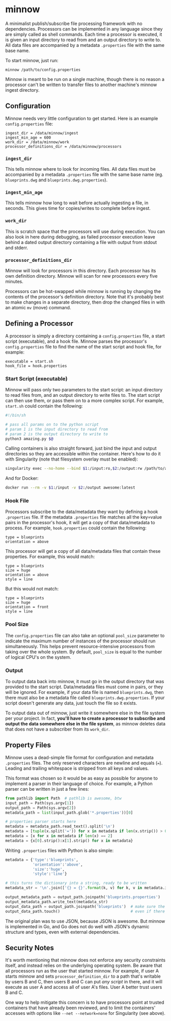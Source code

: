 # minnow

A minimalist publish/subscribe file processing framework with no dependencies.  Processors can be implemented in any language since they are simply called as shell commands.  Each time a processor is executed, it is given an input directory to read from and an output directory to write to.  All data files are accompanied by a metadata `.properties` file with the same base name.

To start minnow, just run:

`minnow /path/to/config.properties`

Minnow is meant to be run on a single machine, though there is no reason a processor can't be written to transfer files to another machine's minnow ingest directory.

## Configuration
Minnow needs very little configuration to get started.  Here is an example `config.properties` file:

```
ingest_dir = /data/minnow/ingest
ingest_min_age = 600
work_dir = /data/minnow/work
processor_definitions_dir = /data/minnow/processors
```

### `ingest_dir`
This tells minnow where to look for incoming files.  All data files must be accompanied by a metadata `.properties` file with the same base name (eg. `blueprints.dwg` and `blueprints.dwg.properties`).

### `ingest_min_age`
This tells minnow how long to wait before actually ingesting a file, in seconds.  This gives time for copies/writes to complete before ingest.

### `work_dir`
This is scratch space that the processors will use during execution.  You can also look in here during debugging, as failed processor execution leave behind a dated output directory containing a file with output from stdout and stderr.

### `processor_definitions_dir`
Minnow will look for processors in this directory.  Each processor has its own definition directory.  Minnow will scan for new processors every five minutes.

Processors can be hot-swapped while minnow is running by changing the contents of the processor's definition directory.  Note that it's probably best to make changes in a separate directory, then drop the changed files in with an atomic `mv` (move) command.

## Defining a Processor
A processor is simply a directory containing a `config.properties` file, a start script (executable), and a hook file.  Minnow parses the processor's `config.properties` file to find the name of the start script and hook file, for example:

```
executable = start.sh
hook_file = hook.properties
```

### Start Script (executable)
Minnow will pass only two parameters to the start script: an input directory to read files from, and an output directory to write files to.  The start script can then use them, or pass them on to a more complex script.  For example, `start.sh` could contain the following:

```sh
#!/bin/sh

# pass all params on to the python script
# param 1 is the input directory to read from
# param 2 is the output directory to write to
python3 amazing.py $@
```

Calling containers is also straight forward, just bind the input and output directories so they are accessible within the container.  Here's how to do it with Singularity (note that filesystem overlay must be enabled):

```sh
singularity exec --no-home --bind $1:/input:ro,$2:/output:rw /path/to/awesome.sif
```

And for Docker:

```sh
docker run --rm -v $1:/input -v $2:/output awesome:latest
```

### Hook File
Processors subscribe to the data/metadata they want by defining a hook `.properties` file.  If the metadata `.properties` file matches all the key=value pairs in the processor's hook, it will get a copy of that data/metadata to process.  For example, `hook.properties` could contain the following:

```
type = blueprints
orientation = above
```

This processor will get a copy of all data/metadata files that contain these properties.  For example, this would match:

```
type = blueprints
size = huge
orientation = above
style = line
```

But this would not match:

```
type = blueprints
size = huge
orientation = front
style = line
```

### Pool Size
The `config.properties` file can also take an optional `pool_size` parameter to indicate the maximum number of instances of the processor should run simultaneously.  This helps prevent resource-intensive processors from taking over the whole system.  By default, `pool_size` is equal to the number of logical CPU's on the system.

### Output
To output data back into minnow, it must go in the output directory that was provided to the start script.  Data/metadata files must come in pairs, or they will be ignored.  For example, if your data file is named `blueprints.dwg`, then there must also be a metadata file called `blueprints.dwg.properties`.  If your script doesn't generate any data, just touch the file so it exists.

To output data out of minnow, just write it somewhere else in the file system per your project.  In fact, **you'll have to create a processor to subscribe and output the data somewhere else in the file system**, as minnow deletes data that does not have a subscriber from its `work_dir`.

## Property Files
Minnow uses a dead-simple file format for configuration and metadata `.properties` files.  The only reserved characters are newline and equals (`=`).  Leading and trailing whitespace is stripped from all keys and values.

This format was chosen so it would be as easy as possible for anyone to implement a parser in their language of choice.  For example, a Python parser can be written in just a few lines:

```python
from pathlib import Path  # pathlib is awesome, btw
input_path = Path(sys.argv[1])
output_path = Path(sys.argv[2])
metadata_path = list(input_path.glob('*.properties'))[0]

# properties parser starts here
metadata = metadata_path.read_text().split('\n')
metadata = [tuple(x.split('=')) for x in metadata if len(x.strip()) > 0]
metadata = [x for x in metadata if len(x) == 2]
metadata = {x[0].strip():x[1].strip() for x in metadata}
```

Writing `.properties` files with Python is also simple:

```python
metadata = {'type':'blueprints',
            'orientation':'above',
            'size':'huge',
            'style':'line'}

# this turns the dictionary into a string, ready to be written
metadata_str = '\n'.join(['{} = {}'.format(k, v) for k, v in metadata.items()])

output_metadata_path = output_path.joinpath('blueprints.properties')
output_metadata_path.write_text(metadata_str)
output_data_path = output_path.joinpath('blueprints')  # make sure the data file exists
output_data_path.touch()                               # even if there's no data
```

The original plan was to use JSON, because JSON is awesome.  But minnow is implemented in Go, and Go does not do well with JSON's dynamic structure and types, even with external dependencies.

## Security Notes
It's worth mentioning that minnow does not enforce any security constraints itself, and instead relies on the underlying operating system.  Be aware that all processors run as the user that started minnow.  For example, if user A starts minnow and sets `processor_definition_dir` to a path that's writable by users B and C, then users B and C can put *any script* in there, and it will execute as user A and access all of user A's files.  User A better trust users B and C.

One way to help mitigate this concern is to have processors point at trusted containers that have already been reviewed, and to limit the containers' accesses with options like `--net --network=none` for Singularity (see above).
